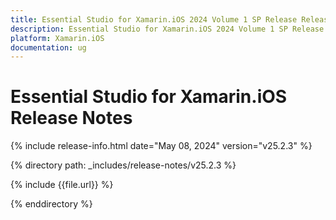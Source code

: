 ```yaml
---
title: Essential Studio for Xamarin.iOS 2024 Volume 1 SP Release Release Notes  
description: Essential Studio for Xamarin.iOS 2024 Volume 1 SP Release Release Notes  
platform: Xamarin.iOS
documentation: ug
---
```


# Essential Studio for Xamarin.iOS  Release Notes  

{% include release-info.html date="May 08, 2024"  version="v25.2.3" %} 

{% directory path: _includes/release-notes/v25.2.3 %}

{% include {{file.url}} %}

{% enddirectory %}